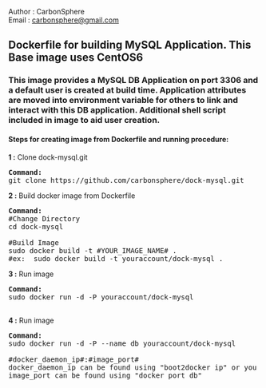 Author  : CarbonSphere <br>
Email   : carbonsphere@gmail.com<br>


<h2>Dockerfile for building MySQL Application. This Base image uses CentOS6</h2>

<h3> This image provides a MySQL DB Application on port 3306 and a default user is created at build time. Application attributes are moved into environment variable for others to link and interact with this DB application. Additional shell script included in image to aid user creation.</h3>

<h4>Steps for creating image from Dockerfile and running procedure:</h4>

<b>1 :</b> Clone dock-mysql.git
<pre>
<b>Command: </b>
git clone https://github.com/carbonsphere/dock-mysql.git
</pre>

<b>2 :</b> Build docker image from Dockerfile
<pre>
<b>Command: </b>
#Change Directory
cd dock-mysql

#Build Image
sudo docker build -t #YOUR_IMAGE_NAME# .
#ex:  sudo docker build -t youraccount/dock-mysql .
</pre>

<b>3 :</b> Run image
<pre>
<b>Command: </b>
sudo docker run -d -P youraccount/dock-mysql

</pre>

<b>4 :</b> Run image
<pre>
<b>Command: </b>
sudo docker run -d -P --name db youraccount/dock-mysql 

#docker_daemon_ip#:#image_port#
docker_daemon_ip can be found using "boot2docker ip" or you can check your environment variable "echo $DOCKER_HOST"
image_port can be found using "docker port db"

</pre>
